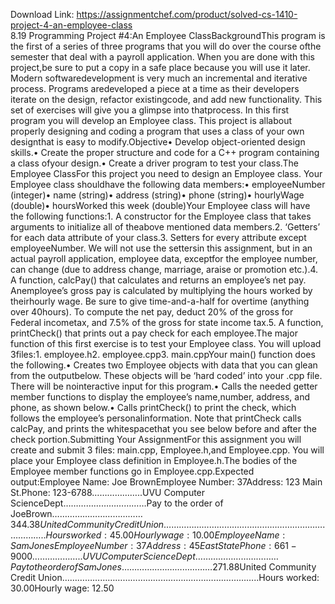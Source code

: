 Download Link: https://assignmentchef.com/product/solved-cs-1410-project-4-an-employee-class
<br>
8.19 Programming Project #4:An Employee ClassBackgroundThis program is the first of a series of three programs that you will do over the course ofthe semester that deal with a payroll application. When you are done with this project,be sure to put a copy in a safe place because you will use it later. Modern softwaredevelopment is very much an incremental and iterative process. Programs aredeveloped a piece at a time as their developers iterate on the design, refactor existingcode, and add new functionality. This set of exercises will give you a glimpse into thatprocess. In this first program you will develop an Employee class. This project is allabout properly designing and coding a program that uses a class of your own designthat is easy to modify.Objective• Develop object-oriented design skills.• Create the proper structure and code for a C++ program containing a class ofyour design.• Create a driver program to test your class.The Employee ClassFor this project you need to design an Employee class. Your Employee class shouldhave the following data members:• employeeNumber (integer)• name (string)• address (string)• phone (string)• hourlyWage (double)• hoursWorked this week (double)Your Employee class will have the following functions:1. A constructor for the Employee class that takes arguments to initialize all of theabove mentioned data members.2. ‘Getters’ for each data attribute of your class.3. Setters for every attribute except employeeNumber. We will not use the settersin this assignment, but in an actual payroll application, employee data, exceptfor the employee number, can change (due to address change, marriage, araise or promotion etc.).4. A function, calcPay() that calculates and returns an employee’s net pay. Anemployee’s gross pay is calculated by multiplying the hours worked by theirhourly wage. Be sure to give time-and-a-half for overtime (anything over 40hours). To compute the net pay, deduct 20% of the gross for Federal incometax, and 7.5% of the gross for state income tax.5. A function, printCheck() that prints out a pay check for each employee.The major function of this first exercise is to test your Employee class. You will upload 3files:1. employee.h2. employee.cpp3. main.cppYour main() function does the following.• Creates two Employee objects with data that you can glean from the outputbelow. These objects will be ‘hard coded’ into your .cpp file. There will be nointeractive input for this program.• Calls the needed getter member functions to display the employee’s name,number, address, and phone, as shown below.• Calls printCheck() to print the check, which follows the employee’s personalinformation. Note that printCheck calls calcPay, and prints the whitespacethat you see below before and after the check portion.Submitting Your AssignmentFor this assignment you will create and submit 3 files: main.cpp, Employee.h,and Employee.cpp. You will place your Employee class definition in Employee.h.The bodies of the Employee member functions go in Employee.cpp.Expected output:Employee Name: Joe BrownEmployee Number: 37Address: 123 Main St.Phone: 123-6788………………..UVU Computer ScienceDept……………………………Pay to the order of JoeBrown………………………………$344.38United Community Credit Union……………………………………………………….…………..Hours worked: 45.00Hourly wage: 10.00Employee Name: Sam JonesEmployee Number: 37Address: 45 East StatePhone: 661-9000………………..UVU Computer ScienceDept……………………………Pay to the order of SamJones………………………………$271.88United Community Credit Union……………………………………………………….…………..Hours worked: 30.00Hourly wage: 12.50